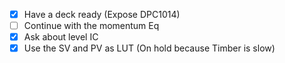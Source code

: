 - [x] Have a deck ready (Expose DPC1014)
- [ ] Continue with the momentum Eq
- [x] Ask about level IC
- [x] Use the SV and PV as LUT (On hold because Timber is slow)